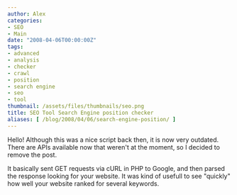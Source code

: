 ```yaml
---
author: Alex
categories:
- SEO
- Main
date: "2008-04-06T00:00:00Z"
tags:
- advanced
- analysis
- checker
- crawl
- position
- search engine
- seo
- tool
thumbnail: /assets/files/thumbnails/seo.png
title: SEO Tool Search Engine position checker
aliases: [ /blog/2008/04/06/search-engine-position/ ]
---
```


Hello!
Although this was a nice script back then, it is now very outdated. There are APIs available now that weren't at the moment, so I decided to remove the post.

It basically sent GET requests via cURL in PHP to Google, and then parsed the response looking for your website. It was kind of usefull to see "quickly" how well your website ranked for several keywords.
